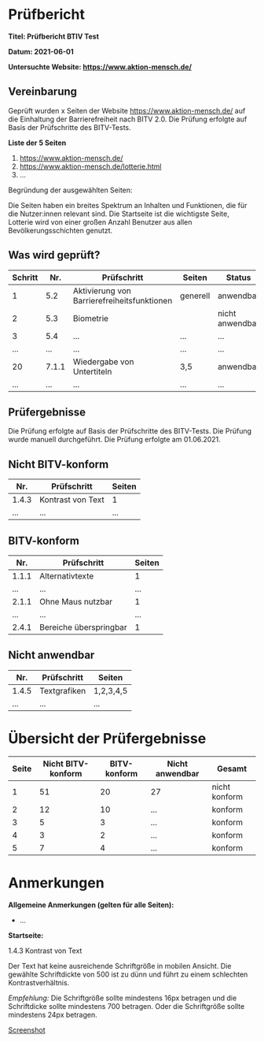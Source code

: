 # Prüfbericht

**Titel: Prüfbericht BTIV Test**

**Datum: 2021-06-01**

**Untersuchte Website: https://www.aktion-mensch.de/**

## Vereinbarung

Geprüft wurden x Seiten der Website https://www.aktion-mensch.de/ auf die Einhaltung der Barrierefreiheit nach BITV 2.0. Die Prüfung erfolgte auf Basis der Prüfschritte des BITV-Tests.

**Liste der 5 Seiten**

1.  https://www.aktion-mensch.de/
2.  https://www.aktion-mensch.de/lotterie.html
3.  ...

Begründung der ausgewählten Seiten:

Die Seiten haben ein breites Spektrum an Inhalten und Funktionen, die für die Nutzer:innen relevant sind. Die Startseite ist die wichtigste Seite, Lotterie wird von einer großen Anzahl Benutzer aus allen Bevölkerungsschichten genutzt.

## Was wird geprüft?

| Schritt | Nr.   | Prüfschritt                                 | Seiten   | Status          |
| ------- | ----- | ------------------------------------------- | -------- | --------------- |
| 1       | 5.2   | Aktivierung von Barrierefreiheitsfunktionen | generell | anwendbar       |
| 2       | 5.3   | Biometrie                                   |          | nicht anwendbar |
| 3       | 5.4   | ...                                         | ...      | ...             |
| ...     | ...   | ...                                         | ...      | ...             |
| 20      | 7.1.1 | Wiedergabe von Untertiteln                  | 3,5      | anwendbar       |
| ...     | ...   | ...                                         | ...      | ...             |

## Prüfergebnisse

Die Prüfung erfolgte auf Basis der Prüfschritte des BITV-Tests. Die Prüfung wurde manuell durchgeführt. Die Prüfung erfolgte am 01.06.2021.

## Nicht BITV-konform

| Nr.   | Prüfschritt       | Seiten |
| ----- | ----------------- | ------ |
| 1.4.3 | Kontrast von Text | 1      |
| ...   | ...               | ...    |

## BITV-konform

| Nr.   | Prüfschritt            | Seiten |
| ----- | ---------------------- | ------ |
| 1.1.1 | Alternativtexte        | 1      |
| ...   | ...                    | ...    |
| 2.1.1 | Ohne Maus nutzbar      | 1      |
| ...   | ...                    | ...    |
| 2.4.1 | Bereiche überspringbar | 1      |

## Nicht anwendbar

| Nr.   | Prüfschritt  | Seiten    |
| ----- | ------------ | --------- |
| 1.4.5 | Textgrafiken | 1,2,3,4,5 |
| ...   | ...          | ...       |

# Übersicht der Prüfergebnisse

| Seite | Nicht BITV-konform | BITV-konform | Nicht anwendbar | Gesamt        |
| ----- | ------------------ | ------------ | --------------- | ------------- |
| 1     | 51                 | 20           | 27              | nicht konform |
| 2     | 12                 | 10           | ...             | konform       |
| 3     | 5                  | 3            | ...             | konform       |
| 4     | 3                  | 2            | ...             | konform       |
| 5     | 7                  | 4            | ...             | konform       |

# Anmerkungen

**Allgemeine Anmerkungen (gelten für alle Seiten):**

-   ...

**Startseite:**

1.4.3 Kontrast von Text

Der Text hat keine ausreichende Schriftgröße in mobilen Ansicht. Die gewählte Schriftdickte von 500 ist zu dünn und führt zu einem schlechten Kontrastverhältnis.

_Empfehlung:_ Die Schriftgröße sollte mindestens 16px betragen und die Schriftdicke sollte mindestens 700 betragen. Oder die Schriftgröße sollte mindestens 24px betragen.

[Screenshot](./screenshots/1.4.3.png)
